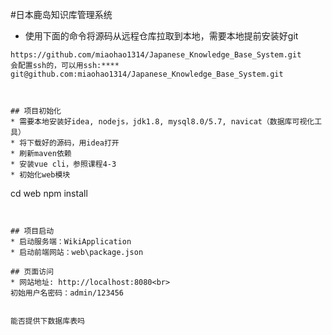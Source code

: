 #日本鹿岛知识库管理系统

* 使用下面的命令将源码从远程仓库拉取到本地，需要本地提前安装好git
```
https://github.com/miaohao1314/Japanese_Knowledge_Base_System.git
会配置ssh的，可以用ssh:****
git@github.com:miaohao1314/Japanese_Knowledge_Base_System.git



## 项目初始化
* 需要本地安装好idea, nodejs，jdk1.8, mysql8.0/5.7, navicat（数据库可视化工具）
* 将下载好的源码，用idea打开
* 刷新maven依赖
* 安装vue cli，参照课程4-3
* 初始化web模块
```
cd web
npm install
```


## 项目启动
* 启动服务端：WikiApplication
* 启动前端网站：web\package.json

## 页面访问
* 网站地址: http://localhost:8080<br>
初始用户名密码：admin/123456


能否提供下数据库表吗
